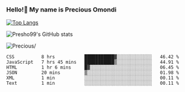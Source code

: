 ### Hello!👋 My name is Precious Omondi 

[![Top Langs](https://github-readme-stats.vercel.app/api/top-langs/?username=Presho99&langs_count=8&theme=dark)](https://github.com/Presho99/github-readme-stats)

![Presho99's GitHub stats](https://github-readme-stats.vercel.app/api?username=Presho99&show_icons=true&theme=dark)


<p align="left"> <img src=https://komarev.com/ghpvc/?username=Presho99&color=blueviolet alt=Precious/></p>






<!--START_SECTION:waka-->

```text
CSS          8 hrs           ███████████▓░░░░░░░░░░░░░   46.42 %
JavaScript   7 hrs 45 mins   ███████████▒░░░░░░░░░░░░░   44.91 %
HTML         1 hr 6 mins     █▓░░░░░░░░░░░░░░░░░░░░░░░   06.45 %
JSON         20 mins         ▒░░░░░░░░░░░░░░░░░░░░░░░░   01.98 %
XML          1 min           ░░░░░░░░░░░░░░░░░░░░░░░░░   00.11 %
Text         1 min           ░░░░░░░░░░░░░░░░░░░░░░░░░   00.11 %
```

<!--END_SECTION:waka-->

